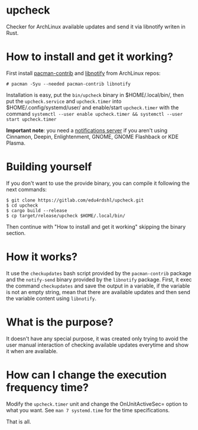 # upcheck

Checker for ArchLinux available updates and send it via libnotify writen in Rust.

# How to install and get it working?

First install [pacman-contrib](https://www.archlinux.org/packages/community/x86_64/pacman-contrib/) and [libnotify](https://www.archlinux.org/packages/extra/x86_64/libnotify/) from ArchLinux repos:

```
# pacman -Syu --needed pacman-contrib libnotify
```

Installation is easy, put the `bin/upcheck` binary in $HOME/.local/bin/, then put the `upcheck.service` and `upcheck.timer` into $HOME/.config/systemd/user/ and enable/start `upcheck.timer` with the command `systemctl --user enable upcheck.timer && systemctl --user start upcheck.timer`

**Important note**: you need a [notifications server](https://wiki.archlinux.org/index.php/Desktop_notifications#Notification_servers) if you aren't using Cinnamon, Deepin, Enlightenment, GNOME, GNOME Flashback or KDE Plasma.

# Building yourself

If you don't want to use the provide binary, you can compile it following the next commands:
```
$ git clone https://gitlab.com/edu4rdshl/upcheck.git
$ cd upcheck
$ cargo build --release
$ cp target/release/upcheck $HOME/.local/bin/
```
Then continue with "How to install and get it working" skipping the binary section.

# How it works?

It use the `checkupdates` bash script provided by the `pacman-contrib` package and the `notify-send` binary provided by the `libnotify` package. First, it exec the command `checkupdates` and save the output in a variable, if the variable is not an empty string, mean that there are available updates and then send the variable content using `libnotify`.

# What is the purpose?

It doesn't have any special purpose, it was created only trying to avoid the user manual interaction of checking available updates everytime and show it when are available.

# How can I change the execution frequency time?

Modify the `upcheck.timer` unit and change the OnUnitActiveSec= option to what you want. See `man 7 systemd.time` for the time specifications.

That is all.

